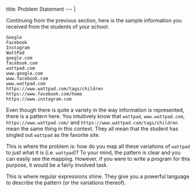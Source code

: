 title: Problem Statement
--- |

  Continuing from the previous section, here is the sample information you received from the students of your school:

  ```
  Google
  Facebook
  Instagram
  WattPad
  google.com
  facebook.com
  wattpad.com
  www.google.com
  www.facebook.com
  www.wattpad.com
  https://www.wattpad.com/tags/children
  https://www.facebook.com/home
  https://www.instagram.com
  ```

  Even though there is quite a variety in the way information is represented, there is a pattern here. You intuitively know that `wattpad`, `www.wattpad.com`, `https://www.wattpad.com/` and `https://www.wattpad.com/tags/children` mean the same thing in this context. They all mean that the student has singled out `wattpad` as the favorite site.

  This is where the problem is: how do you map all these variations of `wattpad` to just what it is (i.e. `wattpad`)? To your mind, the pattern is clear and you can easily see the mapping. However, if you were to write a program for this purpose, it would be a fairly involved task.

  This is where regular expressions shine. They give you a powerful language to describe the pattern (or the variations thereof).
